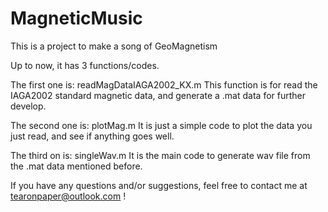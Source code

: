 # MagneticMusic
This is a project to make a song of GeoMagnetism

Up to now, it has 3 functions/codes.

The first one is:
readMagDataIAGA2002_KX.m
This function is for read the IAGA2002 standard magnetic data, and generate a .mat data for further develop.

The second one is:
plotMag.m
It is just a simple code to plot the data you just read, and see if anything goes well.

The third on is:
singleWav.m
It is the main code to generate wav file from the .mat data mentioned before.

If you have any questions and/or suggestions, feel free to contact me at tearonpaper@outlook.com !
